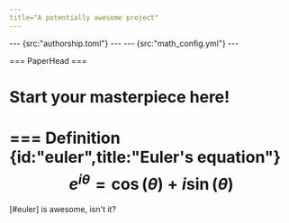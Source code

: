```yaml
---
title="A potentially awesome project"
---
```


--- {src:"authorship.toml"} ---
--- {src:"math_config.yml"} ---

=== PaperHead ===

# Start your masterpiece here!

=== Definition {id:"euler",title:"Euler's equation"}
$$
e^{i\theta} = \cos(\theta) + i\sin(\theta)
$$
===

[#euler] is awesome, isn't it?